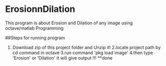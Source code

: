 # ErosionnDilation
This program is about Erosion and Dilation of any image using octave/matlab Programming

##Steps for running program
1. Download zip of this project folder and Unzip it!
2.locate project path by cd command in octave
3.run command 'pkg load image'
4.then type 'Erosion' or 'Dilation' it will give output !!!
**done